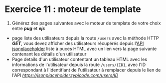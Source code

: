 # Exercice 11 : moteur de template

1. Générez des pages suivantes avec le moteur de template de votre choix entre ***pug*** et ***ejs***
- page liste des utilisateurs depuis la route `/users` avec la méthode HTTP ***GET***, vous devez afficher des utilisateurs récupérés depuis l'[API jsonplaceholder](https://jsonplaceholder.typicode.com/users) liste à puces HTML avec un lien vers la page suivante contenant les détails d'un utilisateur
- Page details d'un utilisateur contentant un tableau HTML avec les informations de l'utilisateur depuis la route `/users/{ID}`, avec l'ID correspondant à l'identifiant de l'utilisateur à remplacer depuis le lien de l'API *https://jsonplaceholder.typicode.com/users/ID*